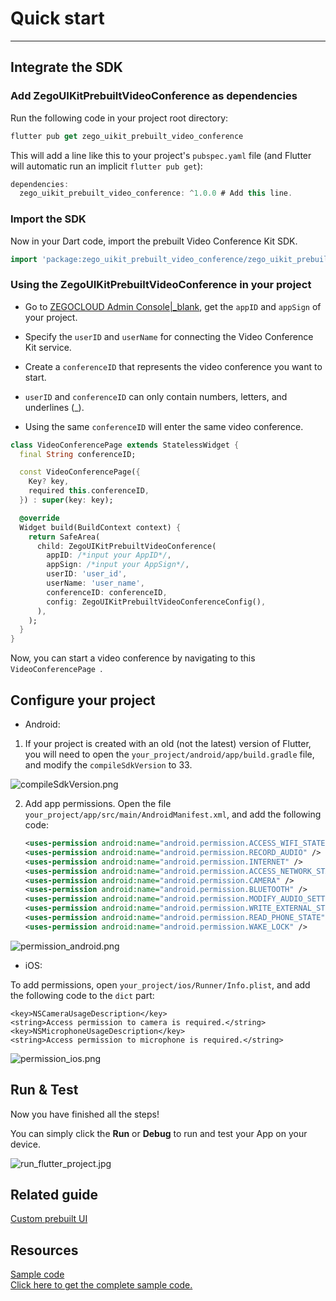 # Quick start

- - -


## Integrate the SDK

### Add ZegoUIKitPrebuiltVideoConference as dependencies

Run the following code in your project root directory: 

```dart
flutter pub get zego_uikit_prebuilt_video_conference
```

This will add a line like this to your project's `pubspec.yaml` file (and Flutter will automatic run an implicit `flutter pub get`):

```dart
dependencies:
  zego_uikit_prebuilt_video_conference: ^1.0.0 # Add this line.
```

### Import the SDK

Now in your Dart code, import the prebuilt Video Conference Kit SDK.

```dart
import 'package:zego_uikit_prebuilt_video_conference/zego_uikit_prebuilt_video_conference';
```

### Using the ZegoUIKitPrebuiltVideoConference in your project

- Go to [ZEGOCLOUD Admin Console\|_blank](https://console.zegocloud.com/), get the `appID` and `appSign` of your project.
- Specify the `userID` and `userName` for connecting the Video Conference Kit service. 
- Create a `conferenceID` that represents the video conference you want to start. 

- `userID` and `conferenceID` can only contain numbers, letters, and underlines (_). 
- Using the same `conferenceID` will enter the same video conference.

```dart
class VideoConferencePage extends StatelessWidget {
  final String conferenceID;

  const VideoConferencePage({
    Key? key,
    required this.conferenceID,
  }) : super(key: key);

  @override
  Widget build(BuildContext context) {
    return SafeArea(
      child: ZegoUIKitPrebuiltVideoConference(
        appID: /*input your AppID*/,
        appSign: /*input your AppSign*/,
        userID: 'user_id',
        userName: 'user_name',
        conferenceID: conferenceID,
        config: ZegoUIKitPrebuiltVideoConferenceConfig(),
      ),
    );
  }
}
```

Now, you can start a video conference by navigating to this `VideoConferencePage `.


## Configure your project


- Android:
1. If your project is created with an old (not the latest) version of Flutter, you will need to open the `your_project/android/app/build.gradle` file, and modify the `compileSdkVersion` to 33.


![compileSdkVersion.png](https://storage.zego.im/sdk-doc/Pics/ZegoUIKit/Flutter/compileSdkVersion.png)

2. Add app permissions.
Open the file `your_project/app/src/main/AndroidManifest.xml`, and add the following code:
   ```xml
   <uses-permission android:name="android.permission.ACCESS_WIFI_STATE" />
   <uses-permission android:name="android.permission.RECORD_AUDIO" />
   <uses-permission android:name="android.permission.INTERNET" />
   <uses-permission android:name="android.permission.ACCESS_NETWORK_STATE" />
   <uses-permission android:name="android.permission.CAMERA" />
   <uses-permission android:name="android.permission.BLUETOOTH" />
   <uses-permission android:name="android.permission.MODIFY_AUDIO_SETTINGS" />
   <uses-permission android:name="android.permission.WRITE_EXTERNAL_STORAGE" />
   <uses-permission android:name="android.permission.READ_PHONE_STATE" />
   <uses-permission android:name="android.permission.WAKE_LOCK" />
   ```
![permission_android.png](https://storage.zego.im/sdk-doc/Pics/ZegoUIKit/Flutter/permission_android.png)

- iOS: 

To add permissions, open `your_project/ios/Runner/Info.plist`, and add the following code to the `dict` part:

```plist
<key>NSCameraUsageDescription</key>
<string>Access permission to camera is required.</string>
<key>NSMicrophoneUsageDescription</key>
<string>Access permission to microphone is required.</string>
```
![permission_ios.png](https://storage.zego.im/sdk-doc/Pics/ZegoUIKit/Flutter/permission_ios.png)


## Run & Test

Now you have finished all the steps!

You can simply click the **Run** or **Debug** to run and test your App on your device.

![run_flutter_project.jpg](https://storage.zego.im/sdk-doc/Pics/ZegoUIKit/Flutter/run_flutter_project.jpg)

## Related guide

[Custom prebuilt UI](!VideoConferenceKit_Custom_prebuiltUI)


## Resources

<div class="md-grid-list-box">
  <a href="https://github.com/ZEGOCLOUD/zego_uikit_prebuilt_video_conference_example_flutter/tree/master/video_conference" class="md-grid-item" target="_blank">
    <div class="grid-title">Sample code</div>
    <div class="grid-desc">Click here to get the complete sample code.</div>
  </a>
</div>
